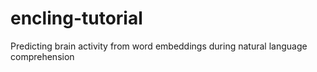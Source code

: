 # encling-tutorial
Predicting brain activity from word embeddings during natural language comprehension
